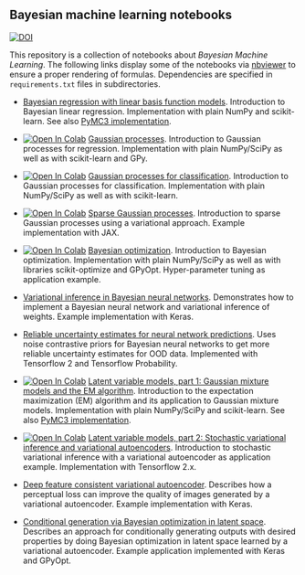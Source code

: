 ## Bayesian machine learning notebooks

[![DOI](https://zenodo.org/badge/DOI/10.5281/zenodo.4318528.svg)](https://doi.org/10.5281/zenodo.4318528)

This repository is a collection of notebooks about *Bayesian Machine Learning*. The following links display 
some of the notebooks via [nbviewer](https://nbviewer.jupyter.org/) to ensure a proper rendering of formulas.
Dependencies are specified in `requirements.txt` files in subdirectories.

- [Bayesian regression with linear basis function models](https://nbviewer.jupyter.org/github/krasserm/bayesian-machine-learning/blob/dev/bayesian-linear-regression/bayesian_linear_regression.ipynb). 
  Introduction to Bayesian linear regression. Implementation with plain NumPy and scikit-learn. See also 
  [PyMC3 implementation](https://nbviewer.jupyter.org/github/krasserm/bayesian-machine-learning/blob/dev/bayesian-linear-regression/bayesian_linear_regression_pymc3.ipynb).

- [![Open In Colab](https://colab.research.google.com/assets/colab-badge.svg)](https://colab.research.google.com/github/krasserm/bayesian-machine-learning/blob/dev/gaussian-processes/gaussian_processes.ipynb)
  [Gaussian processes](https://nbviewer.jupyter.org/github/krasserm/bayesian-machine-learning/blob/dev/gaussian-processes/gaussian_processes.ipynb?flush_cache=true). 
  Introduction to Gaussian processes for regression. Implementation with plain NumPy/SciPy as well as with scikit-learn and GPy. 

- [![Open In Colab](https://colab.research.google.com/assets/colab-badge.svg)](https://colab.research.google.com/github/krasserm/bayesian-machine-learning/blob/dev/gaussian-processes/gaussian_processes_classification.ipynb)
  [Gaussian processes for classification](https://nbviewer.jupyter.org/github/krasserm/bayesian-machine-learning/blob/dev/gaussian-processes/gaussian_processes_classification.ipynb). 
  Introduction to Gaussian processes for classification. Implementation with plain NumPy/SciPy as well as with scikit-learn. 

- [![Open In Colab](https://colab.research.google.com/assets/colab-badge.svg)](https://colab.research.google.com/github/krasserm/bayesian-machine-learning/blob/dev/gaussian-processes/gaussian_processes_sparse.ipynb)
  [Sparse Gaussian processes](https://nbviewer.jupyter.org/github/krasserm/bayesian-machine-learning/blob/dev/gaussian-processes/gaussian_processes_sparse.ipynb). 
  Introduction to sparse Gaussian processes using a variational approach. Example implementation with JAX. 

- [![Open In Colab](https://colab.research.google.com/assets/colab-badge.svg)](https://colab.research.google.com/github/krasserm/bayesian-machine-learning/blob/dev/bayesian-optimization/bayesian_optimization.ipynb)
  [Bayesian optimization](https://nbviewer.jupyter.org/github/krasserm/bayesian-machine-learning/blob/dev/bayesian-optimization/bayesian_optimization.ipynb). 
  Introduction to Bayesian optimization. Implementation with plain NumPy/SciPy as well as with libraries scikit-optimize 
  and GPyOpt. Hyper-parameter tuning as application example.  

- [Variational inference in Bayesian neural networks](https://nbviewer.jupyter.org/github/krasserm/bayesian-machine-learning/blob/dev/bayesian-neural-networks/bayesian_neural_networks.ipynb). 
  Demonstrates how to implement a Bayesian neural network and variational inference of weights. Example implementation 
  with Keras.

- [Reliable uncertainty estimates for neural network predictions](https://nbviewer.jupyter.org/github/krasserm/bayesian-machine-learning/blob/dev/noise-contrastive-priors/ncp.ipynb). 
  Uses noise contrastive priors for Bayesian neural networks to get more reliable uncertainty estimates for OOD data.
  Implemented with Tensorflow 2 and Tensorflow Probability.

- [![Open In Colab](https://colab.research.google.com/assets/colab-badge.svg)](https://colab.research.google.com/github/krasserm/bayesian-machine-learning/blob/dev/latent-variable-models/latent_variable_models_part_1.ipynb)
  [Latent variable models, part 1: Gaussian mixture models and the EM algorithm](https://nbviewer.jupyter.org/github/krasserm/bayesian-machine-learning/blob/dev/latent-variable-models/latent_variable_models_part_1.ipynb).
  Introduction to the expectation maximization (EM) algorithm and its application to Gaussian mixture models. 
  Implementation with plain NumPy/SciPy and scikit-learn. See also 
  [PyMC3 implementation](https://nbviewer.jupyter.org/github/krasserm/bayesian-machine-learning/blob/dev/latent-variable-models/latent_variable_models_part_1_pymc3.ipynb).

- [![Open In Colab](https://colab.research.google.com/assets/colab-badge.svg)](https://colab.research.google.com/github/krasserm/bayesian-machine-learning/blob/dev/latent-variable-models/latent_variable_models_part_2.ipynb)
  [Latent variable models, part 2: Stochastic variational inference and variational autoencoders](https://nbviewer.jupyter.org/github/krasserm/bayesian-machine-learning/blob/dev/latent-variable-models/latent_variable_models_part_2.ipynb). 
  Introduction to stochastic variational inference with a variational autoencoder as application example. Implementation 
  with Tensorflow 2.x.

- [Deep feature consistent variational autoencoder](https://nbviewer.jupyter.org/github/krasserm/bayesian-machine-learning/blob/dev/autoencoder-applications/variational_autoencoder_dfc.ipynb). 
  Describes how a perceptual loss can improve the quality of images generated by a variational autoencoder. Example 
  implementation with Keras.  

- [Conditional generation via Bayesian optimization in latent space](https://nbviewer.jupyter.org/github/krasserm/bayesian-machine-learning/blob/dev/autoencoder-applications/variational_autoencoder_opt.ipynb). 
  Describes an approach for conditionally generating outputs with desired properties by doing Bayesian optimization in 
  latent space learned by a variational autoencoder. Example application implemented with Keras and GPyOpt.
